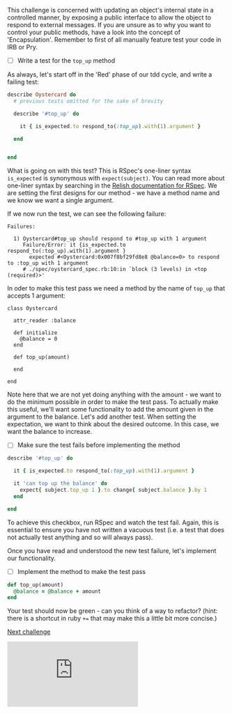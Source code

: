 This challenge is concerned with updating an object's internal state in a controlled manner, by exposing a public interface to allow the object to respond to external messages. If you are unsure as to why you want to control your public methods, have a look into the concept of 'Encapsulation'. Remember to first of all manually feature test your code in IRB or Pry.

- [ ] Write a test for the `top_up` method

As always, let's start off in the 'Red' phase of our tdd cycle, and write a failing test:

``` ruby
describe Oystercard do
  # previous tests omitted for the sake of brevity

  describe '#top_up' do

    it { is_expected.to respond_to(:top_up).with(1).argument }

  end


end
```

What is going on with this test? This is RSpec's one-liner syntax `is_expected` is synonymous with `expect(subject)`. You can read more about one-liner syntax by searching in the [Relish documentation for RSpec](https://www.relishapp.com/rspec). We are setting the first designs for our method - we have a method name and we know we want a single argument.

If we now run the test, we can see the following failure:

```
Failures:

  1) Oystercard#top_up should respond to #top_up with 1 argument
     Failure/Error: it {is_expected.to respond_to(:top_up).with(1).argument }
       expected #<Oystercard:0x007f8bf29fd8e8 @balance=0> to respond to :top_up with 1 argument
     # ./spec/oystercard_spec.rb:10:in `block (3 levels) in <top (required)>'
```
In oder to make this test pass we need a method by the name of `top_up` that accepts 1 argument:

```
class Oystercard

  attr_reader :balance

  def initialize
    @balance = 0
  end

  def top_up(amount)

  end

end
```
Note here that we are not yet doing anything with the amount - we want to do the minimum possible in order to make the test pass. To actually make this useful, we'll want some functionality to add the amount given in the argument to the balance. Let's add another test. When setting the expectation, we want to think about the desired outcome. In this case, we want the balance to increase.

- [ ] Make sure the test fails before implementing the method

``` ruby
describe '#top_up' do

  it { is_expected.to respond_to(:top_up).with(1).argument }

  it 'can top up the balance' do
    expect{ subject.top_up 1 }.to change{ subject.balance }.by 1
  end

end
```


To achieve this checkbox, run RSpec and watch the test fail. Again, this is essential to ensure you have not written a vacuous test (i.e. a test that does not actually test anything and so will always pass).

Once you have read and understood the new test failure, let's implement our functionality.

- [ ] Implement the method to make the test pass


``` ruby
def top_up(amount)
  @balance = @balance + amount
end

```

Your test should now be green - can you think of a way to refactor? (hint: there is a shortcut in ruby `+=` that may make this a little bit more concise.)

[Next challenge](../06_maximum_balance.md)


![Tracking pixel](https://githubanalytics.herokuapp.com/course/oystercard/walkthroughs/05_top_up.md)
